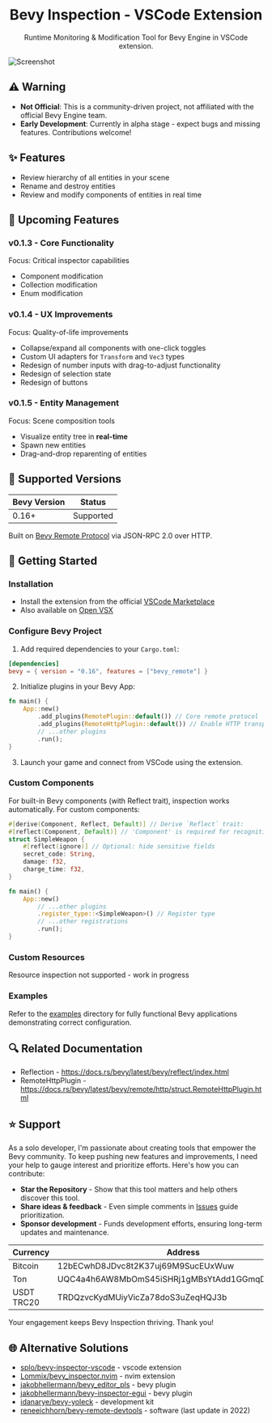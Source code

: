 <p align="center">
    <h1 align = "center">Bevy Inspection - VSCode Extension</h1>
</p>
<p align="center">
    Runtime Monitoring & Modification Tool for Bevy Engine in VSCode extension.
</p>

![Screenshot](https://github.com/user-attachments/assets/10db60e5-9902-47d1-a252-ef1918c50ad1)

## ⚠️ Warning

- **Not Official**: This is a community-driven project, not affiliated with the official Bevy Engine team.
- **Early Development**: Currently in alpha stage - expect bugs and missing features. Contributions welcome!

## ✨ Features

- Review hierarchy of all entities in your scene
- Rename and destroy entities
- Review and modify components of entities in real time

## 📅 Upcoming Features

### v0.1.3 - Core Functionality

Focus: Critical inspector capabilities

- Component modification
- Collection modification
- Enum modification

### v0.1.4 - UX Improvements

Focus: Quality-of-life improvements

- Collapse/expand all components with one-click toggles
- Custom UI adapters for `Transform` and `Vec3` types
- Redesign of number inputs with drag-to-adjust functionality
- Redesign of selection state
- Redesign of buttons

### v0.1.5 - Entity Management

Focus: Scene composition tools

- Visualize entity tree in **real-time**
- Spawn new entities
- Drag-and-drop reparenting of entities

## 📐 Supported Versions

| Bevy Version | Status      |
| ------------ | ------------|
| 0.16+        | Supported   |

Built on [Bevy Remote Protocol](https://docs.rs/bevy/latest/bevy/remote/index.html) via JSON-RPC 2.0 over HTTP.

## 📗 Getting Started

### Installation

- Install the extension from the official [VSCode Marketplace](https://marketplace.visualstudio.com/items?itemName=foxication.bevy-inspection)
- Also available on [Open VSX](https://open-vsx.org/extension/foxication/bevy-inspection)

### Configure Bevy Project

1. Add required dependencies to your `Cargo.toml`:

```toml
[dependencies]
bevy = { version = "0.16", features = ["bevy_remote"] }
```

2. Initialize plugins in your Bevy App:

```rust
fn main() {
    App::new()
        .add_plugins(RemotePlugin::default()) // Core remote protocol
        .add_plugins(RemoteHttpPlugin::default()) // Enable HTTP transport
        // ...other plugins
        .run();
}
```

3. Launch your game and connect from VSCode using the extension.

### Custom Components

For built-in Bevy components (with Reflect trait), inspection works automatically.
For custom components:

```rust
#[derive(Component, Reflect, Default)] // Derive `Reflect` trait:
#[reflect(Component, Default)] // 'Component' is required for recognition
struct SimpleWeapon {
    #[reflect(ignore)] // Optional: hide sensitive fields
    secret_code: String,
    damage: f32,
    charge_time: f32,
}

fn main() {
    App::new()
        // ...other plugins
        .register_type::<SimpleWeapon>() // Register type
        // ...other registrations
        .run();
}
```

### Custom Resources

Resource inspection not supported - work in progress

### Examples

Refer to the [examples](https://github.com/foxication/bevy-inspection.vscode/tree/main/examples/) directory
for fully functional Bevy applications demonstrating correct configuration.

## 🔍 Related Documentation

- Reflection - https://docs.rs/bevy/latest/bevy/reflect/index.html
- RemoteHttpPlugin - https://docs.rs/bevy/latest/bevy/remote/http/struct.RemoteHttpPlugin.html

## ⭐ Support

As a solo developer, I'm passionate about creating tools that empower the Bevy community.
To keep pushing new features and improvements, I need your help to gauge interest and prioritize efforts.
Here's how you can contribute:

- **Star the Repository** - Show that this tool matters and help others discover this tool.
- **Share ideas & feedback** - Even simple comments in [Issues](https://github.com/foxication/bevy-inspection.vscode/issues) guide prioritization.
- **Sponsor development** - Funds development efforts, ensuring long-term updates and maintenance.

| Currency   | Address                                             |
| ---------- | ----------------------------------------------------|
| Bitcoin    | 12bECwhD8JDvc8t2K37uj69M9SucEUxWuw                  |
| Ton        | UQC4a4h6AW8MbOmS45iSHRj1gMBsYtAdd1GGmqD_tEEC3ZV8    |
| USDT TRC20 | TRDQzvcKydMUiyVicZa78doS3uZeqHQJ3b                  |

Your engagement keeps Bevy Inspection thriving. Thank you!  

## 🌐 Alternative Solutions

- [splo/bevy-inspector-vscode](https://github.com/splo/vscode-bevy-inspector) - vscode extension
- [Lommix/bevy_inspector.nvim](https://github.com/Lommix/bevy_inspector.nvim) - nvim extension
- [jakobhellermann/bevy_editor_pls](https://github.com/jakobhellermann/bevy_editor_pls) - bevy plugin
- [jakobhellermann/bevy-inspector-egui](https://github.com/jakobhellermann/bevy-inspector-egui) - bevy plugin
- [idanarye/bevy-yoleck](https://github.com/idanarye/bevy-yoleck) - development kit
- [reneeichhorn/bevy-remote-devtools](https://github.com/reneeichhorn/bevy-remote-devtools) - software (last update in 2022)
